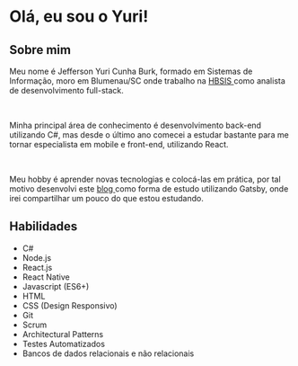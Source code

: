 <h1>Olá, eu sou o Yuri!</h1>

<h2>Sobre mim</h2>
        <p>
          Meu nome é Jefferson Yuri Cunha Burk, formado em Sistemas de
          Informação, moro em Blumenau/SC onde trabalho na
          <a
            target="_blank"
            rel="noopener noreferrer"
            href="https://hbsis.com.br/"
          >
            HBSIS
          </a>
          como analista de desenvolvimento full-stack.
        </p>
        <br />
        <p>
          Minha principal área de conhecimento é desenvolvimento back-end
          utilizando C#, mas desde o último ano comecei a estudar bastante para
          me tornar especialista em mobile e front-end, utilizando React.
        </p>
        <br />
        <p>
          Meu hobby é aprender novas tecnologias e colocá-las em prática, por
          tal motivo desenvolvi este  <a
            target="_blank"
            rel="noopener noreferrer"
            href="https://burk.dev/"
          >
            blog
          </a> como forma de estudo utilizando
          Gatsby, onde irei compartilhar um pouco do que estou estudando.
        </p>

<h2>Habilidades</h2>
        <ul>
          <li>C#</li>
          <li>Node.js</li>
          <li>React.js</li>
          <li>React Native</li>
          <li>Javascript (ES6+)</li>
          <li>HTML</li>
          <li>CSS (Design Responsivo)</li>
          <li>Git</li>
          <li>Scrum</li>
          <li>Architectural Patterns</li>
          <li>Testes Automatizados</li>
          <li>Bancos de dados relacionais e não relacionais</li>
        </ul>
